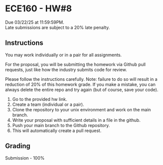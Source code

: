 # ECE160 - HW#8

Due 03/22/25 at 11:59:59PM.  
Late submissions are subject to a 20% late penalty.  


## Instructions
You may work individually or in a pair for all assignments. 

For the proposal, you will be submitting the homework via Github pull requests, just like how the industry submits code for review. 

Please follow the instructions carefully. Note: failure to do so will result in a reduction of 20% of this homework grade. If you make a mistake, you can always delete the entire repo and try again (but of course, save your code).  
1. Go to the provided hw link.  
2. Create a team (individual or a pair).  
3. Clone the repository to your unix environment and work on the main branch.
4. Write your proposal with sufficient details in a file in the github.
5. Push your main branch to the Github repository.
6. This will automatically create a pull request.

## Grading

Submission - 100%
